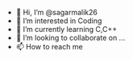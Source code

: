 - 👋 Hi, I’m @sagarmalik26
- 👀 I’m interested in Coding
- 🌱 I’m currently learning C,C++
- 💞️ I’m looking to collaborate on ...
- 📫 How to reach me 

<!---
sagarmalik26/sagarmalik26 is a ✨ special ✨ repository because its `README.md` (this file) appears on your GitHub profile.
You can click the Preview link to take a look at your changes.
--->
